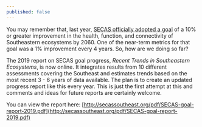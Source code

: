 ```yaml
---
published: false
---
```

You may remember that, last year, [SECAS officially adopted a goal](/our-goal) of a 10% or greater improvement in the health, function, and connectivity of Southeastern ecosystems by 2060. One of the near-term metrics for that goal was a 1% improvement every 4 years. So, how are we doing so far? 

The 2019 report on SECAS goal progress, _Recent Trends in Southeastern Ecosystems_, is now online. It integrates results from 10 different assessments covering the Southeast and estimates trends based on the most recent 3 - 6 years of data available. The plan is to create an updated progress report like this every year. This is just the first attempt at this and comments and ideas for future reports are certainly welcome.

You can view the report here: [http://secassoutheast.org/pdf/SECAS-goal-report-2019.pdf](http://secassoutheast.org/pdf/SECAS-goal-report-2019.pdf)